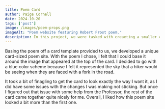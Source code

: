 ```yaml
---
title: Poem Card
author: Paige Cornell 
date: 2024-10-20
tags: ['post']
image: /images/poem-props.png
imageAlt: "Poem website featuring Robert Frost poem."
description: In this project, we were tasked with creaeting a smaller card website featuring a poem. I chose "The Road Not Taken" by Robert Frost.
---
```


<p>Basing the poem off a card template provided to us, we developed a unique card-sized poem site. With the poem I chose, I felt that I could base it around the image that appeared at the top of the card. I decided to go with a blue color scheme because I felt it represented the sky that a hiker would be seeing when they are faced with a fork in the road.</p>

<p>It took a bit of finagling to get the card to look exactly the way I want it, as I did have some issues with the changes I was making not sticking. But once I figured out that issue with some help from the Professor, the rest of the card came together quite nicely for me. Overall, I liked how this poem site looked a bit more than the first one.</p>